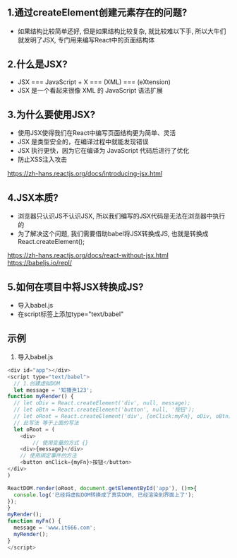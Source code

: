 ## 1.通过createElement创建元素存在的问题?

- 如果结构比较简单还好, 但是如果结构比较复杂, 就比较难以下手, 所以大牛们就发明了JSX, 专门用来编写React中的页面结构体

## 2.什么是JSX?

- JSX === JavaScript + X === (XML) === (eXtension)
- JSX 是一个看起来很像 XML 的 JavaScript 语法扩展

## 3.为什么要使用JSX?

- 使用JSX使得我们在React中编写页面结构更为简单、灵活
- JSX 是类型安全的，在编译过程中就能发现错误
- JSX 执行更快，因为它在编译为 JavaScript 代码后进行了优化
- 防止XSS注入攻击

https://zh-hans.reactjs.org/docs/introducing-jsx.html

## 4.JSX本质?

- 浏览器只认识JS不认识JSX, 所以我们编写的JSX代码是无法在浏览器中执行的
- 为了解决这个问题, 我们需要借助babel将JSX转换成JS, 也就是转换成React.createElement();

https://zh-hans.reactjs.org/docs/react-without-jsx.html
https://babeljs.io/repl/

## 5.如何在项目中将JSX转换成JS?

- 导入babel.js
- 在script标签上添加type="text/babel"

## 示例

1. 导入babel.js

```js
<div id="app"></div>
<script type="text/babel">
  // 1.创建虚拟DOM
  let message = '知播渔123';
function myRender() {
  // let oDiv = React.createElement('div', null, message);
  // let oBtn = React.createElement('button', null, '按钮');
  // let oRoot = React.createElement('div', {onClick:myFn}, oDiv, oBtn);
  // 此写法 等于上面的写法
  let oRoot = (
    <div>
		// 使用变量的方式 {}
    <div>{message}</div>
    // 使用绑定事件的方法
    <button onClick={myFn}>按钮</button>
</div>
)

ReactDOM.render(oRoot, document.getElementById('app'), ()=>{
  console.log('已经将虚拟DOM转换成了真实DOM, 已经渲染到界面上了');
});
}
myRender();
function myFn() {
  message = 'www.it666.com';
  myRender();
}
</script>
```


